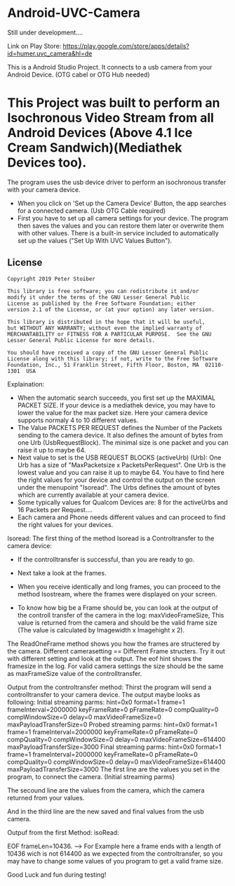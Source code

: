 # Android-UVC-Camera

Still under development.... 

Link on Play Store:
https://play.google.com/store/apps/details?id=humer.uvc_camera&hl=de




This is a Android Studio Project. It connects to a usb camera from your Android Device. (OTG cabel or OTG Hub needed)

# This Project was built to perform an Isochronous Video Stream from all Android Devices (Above 4.1 Ice Cream Sandwich)(Mediathek Devices too).

The program uses the usb device driver to perform an isochronous transfer with your camera device.

- When you click on 'Set up the Camera Device' Button, the app searches for a connected camera. (Usb OTG Cable required)
- First you have to set up all camera settings for your device. The program then saves the values and you can restore them later or overwrite them with other values. There is a built-in service included to automatically set up the values ("Set Up With UVC Values Button").




License
-------

    Copyright 2019 Peter Stoiber

    This library is free software; you can redistribute it and/or
    modify it under the terms of the GNU Lesser General Public
    License as published by the Free Software Foundation; either
    version 2.1 of the License, or (at your option) any later version.

    This library is distributed in the hope that it will be useful,
    but WITHOUT ANY WARRANTY; without even the implied warranty of
    MERCHANTABILITY or FITNESS FOR A PARTICULAR PURPOSE.  See the GNU
    Lesser General Public License for more details.

    You should have received a copy of the GNU Lesser General Public
    License along with this library; if not, write to the Free Software
    Foundation, Inc., 51 Franklin Street, Fifth Floor, Boston, MA  02110-1301  USA






Explaination:
- When the automatic search succeeds, you first set up the MAXIMAL PACKET SIZE. If your device is a mediathek device, you may have to lower the value for the max packet size. Here your camera device supports normaly 4 to 10 different values.
- The Value PACKETS PER REQUEST defines the Number of the Packets sending to the camera device. It also defines the amount of bytes from one Urb (UsbRequestBlock). The minimal size is one packet and you can raise it up to maybe 64.
- Next value to set is the USB REQUEST BLOCKS (activeUrb) (Urb):  One Urb has a size of "MaxPacketsize x PacketsPerRequest". One Urb is the lowest value and you can raise it up to maybe 64. You have to find here the right values for your device and control the output on the screen under the menupoint "Isoread". The Urbs defines the amount of bytes which are currently available at your camera device. 
- Some typically values for Qualcom Devices are: 8 for the activeUrbs and 16 Packets per Request....
- Each camera and Phone needs different values and can proceed to find the right values for your devices.

Isoread:
The first thing of the method Isoread is a Controltransfer to the camera device:

- If the controlltransfer is successful, than you are ready to go.
- Next take a look at the frames.
- When you receive identically and long frames, you can proceed to the method Isostream, where the frames were displayed on your screen.



- To know how big be a Frame should be, you can look at the output of the controll transfer of the camera in the log: maxVideoFrameSize, This value is returned from the camera and should be the valid frame size (The value is calculated by Imagewidth x Imagehight x 2).

The ReadOneFrame method shows you how the frames are structered by the camera. Different camerasetting == Different Frame structers. Try it out with different setting and look at the output. The eof hint shows the framesize in the log. For valid camera settings the size should be the same as maxFrameSize value of the controlltransfer.


Output from the controltransfer method:
Thirst the program will send a controlltransfer to your camera device. The output maybe looks as following:
Initial streaming parms: hint=0x0 format=1 frame=1 frameInterval=2000000 keyFrameRate=0 pFrameRate=0 compQuality=0 compWindowSize=0 delay=0 maxVideoFrameSize=0 maxPayloadTransferSize=0
Probed streaming parms: hint=0x0 format=1 frame=1 frameInterval=2000000 keyFrameRate=0 pFrameRate=0 compQuality=0 compWindowSize=0 delay=0 maxVideoFrameSize=614400 maxPayloadTransferSize=3000
Final streaming parms: hint=0x0 format=1 frame=1 frameInterval=2000000 keyFrameRate=0 pFrameRate=0 compQuality=0 compWindowSize=0 delay=0 maxVideoFrameSize=614400 maxPayloadTransferSize=3000
The first line are the values you set in the program, to connect the camera. (Initial streaming parms}

The secound line are the values from the camera, which the camera returned from your values.

And in the third line are the new saved and final values from the usb camera.

Outpuf from the first Method: isoRead:

EOF frameLen=10436. --> For Example here a frame ends with a length of 10436 wich is not 614400 as we expected from the controltransfer, so you may have to change some values of you program to get a valid frame size.

Good Luck and fun during testing!

